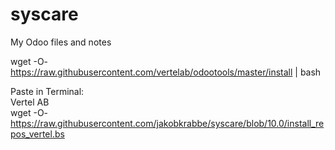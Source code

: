 # syscare
My Odoo files and notes

wget -O- https://raw.githubusercontent.com/vertelab/odootools/master/install | bash

Paste in Terminal:<br>
Vertel AB<br>
wget -O- https://raw.githubusercontent.com/jakobkrabbe/syscare/blob/10.0/install_repos_vertel.bs
